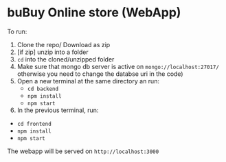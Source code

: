 # buBuy Online store (WebApp)

To run:
1. Clone the repo/ Download as zip
2. [if zip] unzip into a folder
3. `cd` into the cloned/unzipped folder
4. Make sure that mongo db server is active on `mongo://localhost:27017/` otherwise you need to change the databse uri in the code)
5. Open a new terminal at the same directory an run:
   - `cd backend`
   - `npm install`
   - `npm start`
6. In the previous terminal, run:
  - `cd frontend`
  - `npm install`
  - `npm start`

The webapp will be served on `http://localhost:3000`
